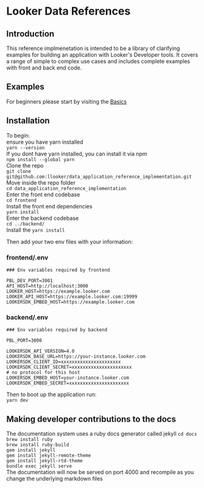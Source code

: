 # Looker Data References

## Introduction
This reference implmenetation is intended to be a library of clarifying examples for building an application with Looker's Developer tools. It covers a range of simple to complex use cases and includes complete examples with front and back end code.

## Examples
For beginners please start by visiting the [Basics](https://llooker.github.io/data_application_reference_implementation/basic)

## Installation
To begin:\
ensure you have yarn installed\
`yarn --version`\
If you dont have yarn installed, you can install it via npm\
`npm install --global yarn`\
Clone the repo\
`git clone git@github.com:llooker/data_application_reference_implementation.git`\
Move inside the repo folder\
`cd data_application_reference_implementation`\
Enter the front end codebase\
`cd frontend`\
Install the front end dependencies\
`yarn install`\
Enter the backend codebase\
`cd ../backend/`\
Install the 
`yarn install`

Then add your two env files with your information:
### frontend/.env
```
### Env variables required by frontend

PBL_DEV_PORT=3001
API_HOST=http://localhost:3000
LOOKER_HOST=https://example.looker.com
LOOKER_API_HOST=https://example.looker.com:19999
LOOKERSDK_EMBED_HOST=https://example.looker.com
```

### backend/.env
```
### Env variables required by backend

PBL_PORT=3000

LOOKERSDK_API_VERSION=4.0
LOOKERSDK_BASE_URL=https://your-instance.looker.com
LOOKERSDK_CLIENT_ID=xxxxxxxxxxxxxxxxxxxxxx
LOOKERSDK_CLIENT_SECRET=xxxxxxxxxxxxxxxxxxxxxx
# no protocol for this host
LOOKERSDK_EMBED_HOST=your-instance.looker.com
LOOKERSDK_EMBED_SECRET=xxxxxxxxxxxxxxxxxxxxxx
```

Then to boot up the application run:\
`yarn dev`


## Making developer contributions to the docs
The documentation system uses a ruby docs generator called jekyll
`cd docs`\
`brew install ruby`\
`brew install ruby-build`\
`gem install jekyll`\
`gem install jekyll-remote-theme`\
`gem install jekyll-rtd-theme`\
`bundle exec jekyll serve`\
The documentation will now be served on port 4000 and recompile as you change the underlying markdown files


